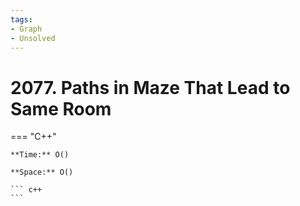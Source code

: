 ```yaml
---
tags:
- Graph
- Unsolved
---
```



# 2077. Paths in Maze That Lead to Same Room

=== "C++"

    **Time:** O()

    **Space:** O()

    ``` c++
    ```